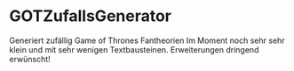 # GOTZufallsGenerator
Generiert zufällig Game of Thrones Fantheorien
Im Moment noch sehr sehr klein und mit sehr wenigen Textbausteinen. Erweiterungen dringend erwünscht!

